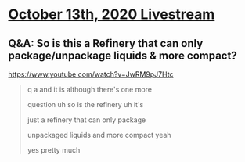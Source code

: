 # [October 13th, 2020 Livestream](../2020-10-13.md)
## Q&A: So is this a Refinery that can only package/unpackage liquids & more compact?
https://www.youtube.com/watch?v=JwRM9pJ7Htc
> q a and it is although there's one more
>
> question uh so is the refinery uh it's
>
> just a refinery that can only package
>
> unpackaged liquids and more compact yeah
>
> yes pretty much
>
